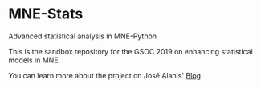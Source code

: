 # MNE-Stats

Advanced statistical analysis in MNE-Python

This is the sandbox repository for the GSOC 2019 on enhancing statistical models in MNE.

You can learn more about the project on José Alanis' [Blog](https://blogs.python-gsoc.org/en/josealaniss-blog/).
